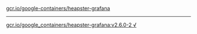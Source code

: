 [gcr.io/google-containers/heapster-grafana](https://hub.docker.com/r/abcz/heapster-grafana/tags/) 

----
[gcr.io/google_containers/heapster-grafana:v2.6.0-2 √](https://hub.docker.com/r/abcz/heapster-grafana/tags/)

